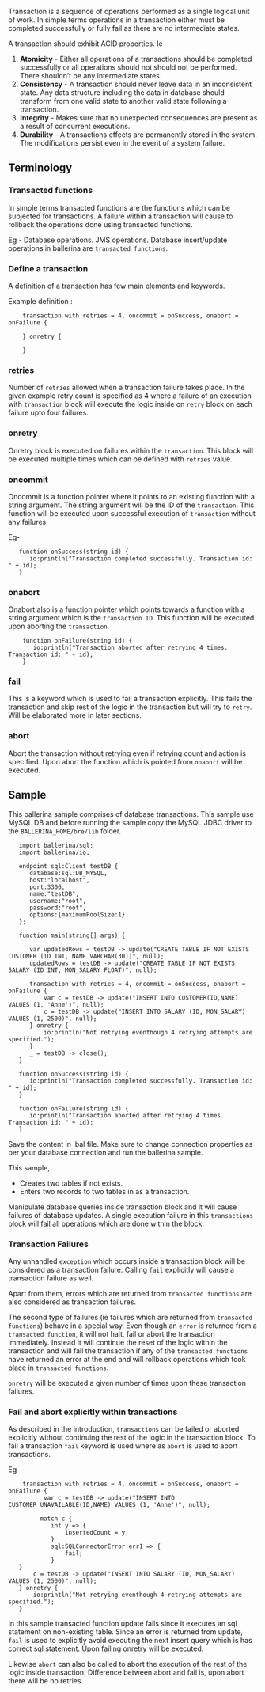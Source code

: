 Transaction is a sequence of operations performed as a single logical unit of work. In simple terms operations in a transaction either must be completed successfully or fully fail as there are no intermediate states. 

A transaction should exhibit ACID properties. Ie 

1. **Atomicity** - Either all operations of a transactions should be completed successfully or all operations should not should not be performed. There shouldn’t be any intermediate states.
2. **Consistency** - A transaction should never leave data in an inconsistent state. Any data structure including the data in database should transform from one valid state to another valid state following a transaction.
3. **Integrity** - Makes sure that no unexpected consequences are present as a result of concurrent executions.
4. **Durability** - A transactions effects are permanently stored in the system. The modifications persist even in the event of a system failure.

## Terminology

### Transacted functions

In simple terms transacted functions are the functions which can be subjected for transactions. A failure within a transaction will cause to rollback the operations done using transacted functions. 

Eg - Database operations. JMS operations.
Database insert/update operations in ballerina are `transacted functions`.


### Define a transaction 

A definition of a transaction has few main elements and keywords.

Example definition :
```
    transaction with retries = 4, oncommit = onSuccess, onabort = onFailure {

    } onretry {

    }
```

### retries
Number of `retries` allowed when a transaction failure takes place. In the given example retry count is specified as 4 where a failure of an execution with `transaction` block will execute the logic inside on `retry` block on each failure upto four failures.

### onretry
Onretry block is executed on failures within the `transaction`. This block will be executed multiple times which can be defined with `retries` value.

### oncommit 
Oncommit is a function pointer where it points to an existing function with a string argument. The string argument will be the ID of the `transaction`.  This function will be executed upon successful execution of `transaction` without any failures.

Eg- 
```
   function onSuccess(string id) {
      io:println("Transaction completed successfully. Transaction id: " + id);
   }
```

### onabort
Onabort also is a function pointer which points towards a function with a string argument which is the `transaction ID`. This function will be executed upon aborting the `transaction`. 
```
    function onFailure(string id) {
       io:println("Transaction aborted after retrying 4 times. Transaction id: " + id);
    }
```

### fail
This is a keyword which is used to fail a transaction explicitly. This fails the transaction and skip rest of the logic in the transaction but will try to `retry`. Will be elaborated more in later sections.

### abort
Abort the transaction without retrying even if retrying count and action is specified. Upon abort the function which is pointed from `onabort` will be executed.

## Sample

This ballerina sample comprises of database transactions. This sample use MySQL DB and before running the sample copy the MySQL JDBC driver to the `BALLERINA_HOME/bre/lib` folder.

```
   import ballerina/sql;
   import ballerina/io;

   endpoint sql:Client testDB {
      database:sql:DB_MYSQL,
      host:"localhost",
      port:3306,
      name:"testDB",
      username:"root",
      password:"root",
      options:{maximumPoolSize:1}
   };

   function main(string[] args) {

      var updatedRows = testDB -> update("CREATE TABLE IF NOT EXISTS CUSTOMER (ID INT, NAME VARCHAR(30))", null);
      updatedRows = testDB -> update("CREATE TABLE IF NOT EXISTS SALARY (ID INT, MON_SALARY FLOAT)", null);

      transaction with retries = 4, oncommit = onSuccess, onabort = onFailure {
          var c = testDB -> update("INSERT INTO CUSTOMER(ID,NAME) VALUES (1, 'Anne')", null);
          c = testDB -> update("INSERT INTO SALARY (ID, MON_SALARY) VALUES (1, 2500)", null);
      } onretry {
          io:println("Not retrying eventhough 4 retrying attempts are specified.");
      }
      _ = testDB -> close();
   }

   function onSuccess(string id) {
      io:println("Transaction completed successfully. Transaction id: " + id);
   }

   function onFailure(string id) {
      io:println("Transaction aborted after retrying 4 times. Transaction id: " + id);
   }
```
Save the content in .bal file. Make sure to change connection properties as per your database connection and run the ballerina sample.

This sample,

* Creates two tables if not exists.
* Enters two records to two tables in as a transaction.

Manipulate database queries inside transaction block and it will cause failures of database updates. A single execution failure in this `transactions` block will fail all operations which are done within the block.

### Transaction Failures

Any unhandled `exception` which occurs inside a transaction block will be considered as a transaction failure. Calling `fail` explicitly will cause a transaction failure as well. 

Apart from them, errors which are returned from `transacted functions` are also considered as transaction failures. 

The second type of failures (ie failures which are returned from `transacted functions`) behave in a special way. Even though an `error` is returned from a `transacted function`, it will not halt, fail or abort the transaction immediately. Instead it will continue the reset of the logic within the transaction and will fail the transaction if any of the `transacted functions` have returned an error at the end and will rollback operations which took place in `transacted functions`. 

`onretry` will be executed a given number of times upon these transaction failures. 

### Fail and abort explicitly within transactions

As described in the introduction, `transactions` can be failed or aborted explicitly without continuing the rest of the logic in the transaction block. To fail a transaction `fail` keyword is used where as `abort` is used to abort transactions.

Eg 
```
    transaction with retries = 4, oncommit = onSuccess, onabort = onFailure {
          var c = testDB -> update("INSERT INTO CUSTOMER_UNAVAILABLE(ID,NAME) VALUES (1, 'Anne')", null);

         match c {
            int y => {
                insertedCount = y;
            }
            sql:SQLConnectorError err1 => {
                fail;
            }
   }
       c = testDB -> update("INSERT INTO SALARY (ID, MON_SALARY) VALUES (1, 2500)", null);
   } onretry {
       io:println("Not retrying eventhough 4 retrying attempts are specified.");
   }
```

In this sample transacted function update fails since it executes an sql statement on non-existing table. Since an error is returned from update, `fail` is used to explicitly avoid executing the next insert query which is has correct sql statement. Upon failing onretry will be executed.

Likewise `abort` can also be called to abort the execution of the rest of the logic inside transaction. Difference between abort and fail is, upon abort there will be no retries. 
